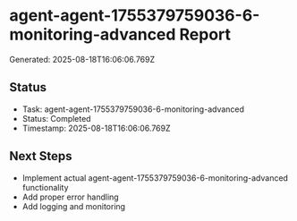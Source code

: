 # agent-agent-1755379759036-6-monitoring-advanced Report

Generated: 2025-08-18T16:06:06.769Z

## Status
- Task: agent-agent-1755379759036-6-monitoring-advanced
- Status: Completed
- Timestamp: 2025-08-18T16:06:06.769Z

## Next Steps
- Implement actual agent-agent-1755379759036-6-monitoring-advanced functionality
- Add proper error handling
- Add logging and monitoring
